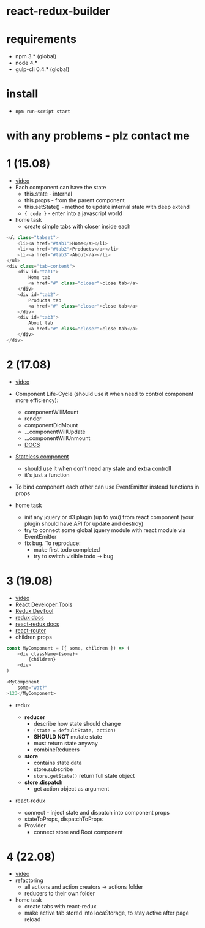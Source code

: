 # react-redux-builder

# requirements
* npm 3.* (global)
* node 4.*
* gulp-cli 0.4.* (global)

# install
* `npm run-script start`

# with any problems - plz contact me


# 1 (15.08)
* [video](https://www.youtube.com/watch?v=-Gp-i7hgun0)
* Each component can have the state
	* this.state - internal
	* this.props - from the parent component
	* this.setState() - method to update internal state with deep extend
	* `{ code }` - enter into a javascript world
* home task
	* create simple tabs with closer inside each
```js
<ul class="tabset">
	<li><a href="#tab1">Home</a></li>
	<li><a href="#tab2">Products</a></li>
	<li><a href="#tab3">About</a></li>
</ul>
<div class="tab-content">
	<div id="tab1">
		Home tab
		<a href="#" class="closer">close tab</a>
	</div>
	<div id="tab2">
		Products tab
		<a href="#" class="closer">close tab</a>
	</div>
	<div id="tab3">
		About tab
		<a href="#" class="closer">close tab</a>
	</div>
</div>
```


# 2 (17.08)
* [video](https://www.youtube.com/watch?v=W_5UdysMcwQ)
* Component Life-Cycle (should use it when need to control component more efficiency):
	* componentWillMount
	* render
	* componentDidMount
	* ...componentWillUpdate
	* ...componentWillUnmount
	* [DOCS](https://facebook.github.io/react/docs/component-specs.html)
* [Stateless component](https://facebook.github.io/react/docs/reusable-components.html#stateless-functions)
	* should use it when don't need any state and extra controll
	* it's just a function
* To bind component each other can use EventEmitter instead functions in props

* home task
	* init any jquery or d3 plugin (up to you) from react component (your plugin should have API for update and destroy)
	* try to connect some global jquery module with react module via EventEmitter
	* fix bug. To reproduce:
		* make first todo completed
		* try to switch visible todo -> bug
		
		
# 3 (19.08)
* [video](https://www.youtube.com/watch?v=sBl_EUjvICg)
* [React Developer Tools](https://chrome.google.com/webstore/detail/react-developer-tools/fmkadmapgofadopljbjfkapdkoienihi)
* [Redux DevTool](https://chrome.google.com/webstore/detail/redux-devtools/lmhkpmbekcpmknklioeibfkpmmfibljd)
* [redux docs](https://github.com/reactjs/redux)
* [react-redux docs](https://github.com/reactjs/react-redux)
* [react-router](https://github.com/reactjs/react-router)
* children props

```js
const MyComponent = ({ some, children }) => (
	<div className={some}>
		{children}
	<div>
)

<MyComponent
	some="wat?"
>123</MyComponent>
```
* redux
	* **reducer**
		* describe how state should change
		* `(state = defaultState, action)`
		* **SHOULD NOT** mutate state
		* must return state anyway
		* combineReducers
	* **store**
		* contains state data
		* store.subscribe
		* `store.getState()` return full state object
	* **store.dispatch**
		* get action object as argument
	
* react-redux
	* connect - inject state and dispatch into component props
	* stateToProps, dispatchToProps
	* Provider
		* connect store and Root component
		
# 4 (22.08)
* [video](https://www.youtube.com/watch?v=DwmiN2DnYE4)
* refactoring
	* all actions and action creators -> actions folder
	* reducers to their own folder
* home task
	* create tabs with react-redux
	* make active tab stored into locaStorage, to stay active after page reload

